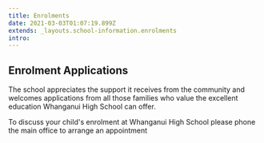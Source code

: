 ```yaml
---
title: Enrolments
date: 2021-03-03T01:07:19.899Z
extends: _layouts.school-information.enrolments
intro:
---
```

## Enrolment Applications

The school appreciates the support it receives from the community and welcomes applications from all those families who value the excellent education Whanganui High School can offer.

To discuss your child's enrolment at Whanganui High School please phone the main office to arrange an appointment